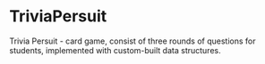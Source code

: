 # TriviaPersuit
Trivia Persuit - card game, consist of three rounds of questions for students, implemented with custom-built data structures. 
